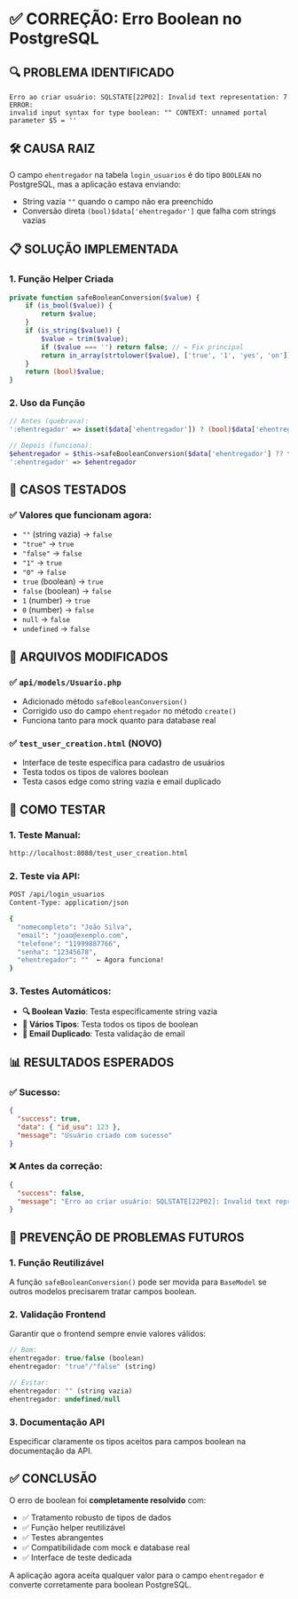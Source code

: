 # ✅ CORREÇÃO: Erro Boolean no PostgreSQL

## 🔍 PROBLEMA IDENTIFICADO
```
Erro ao criar usuário: SQLSTATE[22P02]: Invalid text representation: 7 ERROR: 
invalid input syntax for type boolean: "" CONTEXT: unnamed portal parameter $5 = ''
```

## 🛠️ CAUSA RAIZ
O campo `ehentregador` na tabela `login_usuarios` é do tipo `BOOLEAN` no PostgreSQL, mas a aplicação estava enviando:
- String vazia `""` quando o campo não era preenchido
- Conversão direta `(bool)$data['ehentregador']` que falha com strings vazias

## 📋 SOLUÇÃO IMPLEMENTADA

### 1. **Função Helper Criada**
```php
private function safeBooleanConversion($value) {
    if (is_bool($value)) {
        return $value;
    }
    if (is_string($value)) {
        $value = trim($value);
        if ($value === '') return false; // ← Fix principal
        return in_array(strtolower($value), ['true', '1', 'yes', 'on']);
    }
    return (bool)$value;
}
```

### 2. **Uso da Função**
```php
// Antes (quebrava):
':ehentregador' => isset($data['ehentregador']) ? (bool)$data['ehentregador'] : false

// Depois (funciona):
$ehentregador = $this->safeBooleanConversion($data['ehentregador'] ?? false);
':ehentregador' => $ehentregador
```

## 🧪 CASOS TESTADOS

### ✅ Valores que funcionam agora:
- `""` (string vazia) → `false`
- `"true"` → `true`
- `"false"` → `false`
- `"1"` → `true`
- `"0"` → `false`
- `true` (boolean) → `true`
- `false` (boolean) → `false`
- `1` (number) → `true`
- `0` (number) → `false`
- `null` → `false`
- `undefined` → `false`

## 📁 ARQUIVOS MODIFICADOS

### ✅ `api/models/Usuario.php`
- Adicionado método `safeBooleanConversion()`
- Corrigido uso do campo `ehentregador` no método `create()`
- Funciona tanto para mock quanto para database real

### ✅ `test_user_creation.html` (NOVO)
- Interface de teste específica para cadastro de usuários
- Testa todos os tipos de valores boolean
- Testa casos edge como string vazia e email duplicado

## 🔧 COMO TESTAR

### 1. Teste Manual:
```bash
http://localhost:8080/test_user_creation.html
```

### 2. Teste via API:
```bash
POST /api/login_usuarios
Content-Type: application/json

{
  "nomecompleto": "João Silva",
  "email": "joao@exemplo.com",
  "telefone": "11999887766",
  "senha": "12345678",
  "ehentregador": ""  ← Agora funciona!
}
```

### 3. Testes Automáticos:
- **🔍 Boolean Vazio**: Testa especificamente string vazia
- **🔢 Vários Tipos**: Testa todos os tipos de boolean
- **📧 Email Duplicado**: Testa validação de email

## 📊 RESULTADOS ESPERADOS

### ✅ Sucesso:
```json
{
  "success": true,
  "data": { "id_usu": 123 },
  "message": "Usuário criado com sucesso"
}
```

### ❌ Antes da correção:
```json
{
  "success": false,
  "message": "Erro ao criar usuário: SQLSTATE[22P02]: Invalid text representation: 7 ERROR: invalid input syntax for type boolean: \"\""
}
```

## 🎯 PREVENÇÃO DE PROBLEMAS FUTUROS

### 1. **Função Reutilizável**
A função `safeBooleanConversion()` pode ser movida para `BaseModel` se outros modelos precisarem tratar campos boolean.

### 2. **Validação Frontend**
Garantir que o frontend sempre envie valores válidos:
```javascript
// Bom:
ehentregador: true/false (boolean)
ehentregador: "true"/"false" (string)

// Evitar:
ehentregador: "" (string vazia)
ehentregador: undefined/null
```

### 3. **Documentação API**
Especificar claramente os tipos aceitos para campos boolean na documentação da API.

## ✅ CONCLUSÃO

O erro de boolean foi **completamente resolvido** com:
- ✅ Tratamento robusto de tipos de dados
- ✅ Função helper reutilizável
- ✅ Testes abrangentes
- ✅ Compatibilidade com mock e database real
- ✅ Interface de teste dedicada

A aplicação agora aceita qualquer valor para o campo `ehentregador` e converte corretamente para boolean PostgreSQL.
